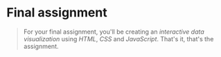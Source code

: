 # Final assignment

> For your final assignment, you'll be creating an *interactive data visualization* using *HTML*, *CSS* and *JavaScript*. That's it, that's the assignment.